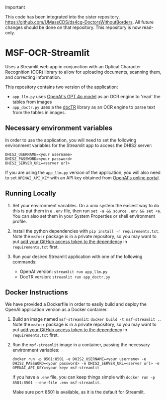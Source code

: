 > [!IMPORTANT]  
> This code has been integrated into the sister repository, https://github.com/UMassCDS/ds4cg-DoctorsWithoutBorders. All future changes should be done on that repository. This repository is now read-only.
>
# MSF-OCR-Streamlit

Uses a Streamlit web app in conjunction with an Optical Character Recognition (OCR) library to allow for uploading documents, scanning them, and correcting information.

This repository contains two version of the application:
- `app_llm.py` uses [OpenAI's GPT 4o model](https://platform.openai.com/docs/guides/vision) as an OCR engine to 'read' the tables from images
- `app_doctr.py` uses a the [docTR](https://pypi.org/project/python-doctr/) library as an OCR engine to parse text from the tables in images.

## Necessary environment variables
In order to use the application, you will need to set the following environment variables for the Streamlit app to access the DHIS2 server:
```
DHIS2_USERNAME=<your username>
DHIS2_PASSWORD=<your password>
DHIS2_SERVER_URL=<server url>
```

If you are using the `app_llm.py` version of the application, you will also need to set `OPENAI_API_KEY` with an API key obtained from [OpenAI's online portal](https://platform.openai.com/).

## Running Locally
1) Set your environment variables. On a unix system the easiest way to do this is put them in a `.env` file, then run `set -a && source .env && set +a`. You can also set them in your System Properties or shell environment profile.  

2) Install the python dependencies with `pip install -r requirements.txt`. Note the `msfocr` package is in a private repository, so you may want to put [add your GitHub access token to the dependency](https://docs.readthedocs.io/en/stable/guides/private-python-packages.html) in `requirements.txt` first. 

3) Run your desired Streamlit application with one of the following commands:
    - OpenAI version: `streamlit run app_llm.py` 
    - DocTR version: `streamlit run app_doctr.py` 

## Docker Instructions
We have provided a Dockerfile in order to easily build and deploy the OpenAI application version as a Docker container. 

1) Build an image named `msf-streamlit`: `docker build -t msf-streamlit .`. Note the `msfocr` package is in a private repository, so you may want to put [add your GitHub access token to the dependency](https://docs.readthedocs.io/en/stable/guides/private-python-packages.html) in `requirements.txt` first. 

2) Run the `msf-streamlit` image in a container, passing the necessary environment variables: 
    ```
    docker run -p 8501:8501 -e DHIS2_USERNAME=<your username> -e DHIS2_PASSWORD=<your password> -e DHIS2_SERVER_URL=<server url> -e OPENAI_API_KEY=<your key> msf-streamlit
    ```

    If you have a `.env` file, you can keep things simple with `docker run -p 8501:8501 --env-file .env msf-streamlit`. 

    Make sure port 8501 is available, as it is the default for Streamlit.

